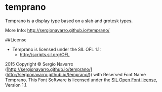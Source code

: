 # temprano
Temprano is a display type based on a slab and grotesk types.

More Info: http://sergionavarro.github.io/temprano/


##License

- Temprano is licensed under the SIL OFL 1.1:
  - http://scripts.sil.org/OFL

2015 Copyright © Sergio Navarro ([http://sergionavarro.github.io/temprano/] (http://sergionavarro.github.io/temprano/)) with Reserved Font Name Temprano. This Font Software is licensed under the [SIL Open Font license](http://scripts.sil.org/cms/scripts/page.php?site_id=nrsi&id=OFL), Version 1.1.